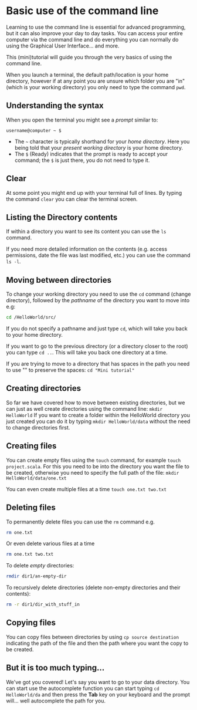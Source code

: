 # Basic use of the command line

Learning to use the command line is essential for advanced programming, but it can also
improve your day to day tasks.
You can access your entire computer via the command line and do everything you can normally do
using the Graphical User Interface... and more.

This (mini)tutorial will guide you through the very basics of using
the command line.

When you launch a terminal, the default path/location is your home directory, however
if at any point you are unsure which folder you are "in" (which is your working
directory) you only need to type the command `pwd`.

## Understanding the syntax
When you open the terminal you might see a *prompt* similar to: 

```
username@computer ~ $
```

- The `~` character is typically shorthand for your *home directory*.  Here you being told that your *present working directory* is your home directory.
- The `$` (Ready) indicates that the prompt is ready to accept your command; the `$` is just there, you do not need to type it.

## Clear
At some point you might end up with your terminal full of lines. By typing the command `clear` you can clear the terminal screen.

## Listing the Directory contents
If within a directory you want to see its content you can use the `ls` command.

If you need more detailed information on the contents (e.g. access permissions,
date the file was last modified, etc.) you can use the command `ls -l`.

## Moving between directories
To change your working directory you need to use the `cd` command (change directory), followed by the *pathname* of the directory you want to move into e.g:

```bash
cd /HelloWorld/src/
```

If you do not specify a pathname and just type `cd`, which will take you back to your home directory.

If you want to go to the previous directory (or a directory closer to the root) you can type `cd ..`. This will take you back one directory at a time.

If you are trying to move to a directory that has spaces in the path you need to use "" to preserve the spaces: `cd "Mini tutorial"`

## Creating directories
So far we have covered how to move between existing directories, but we can just as well create directories using the command line:
`mkdir HelloWorld`
If you want to create a folder within the HelloWorld directory you just created you can do it by typing `mkdir HelloWorld/data` without the need to change directories first.


## Creating files
You can create empty files using the `touch` command, for example `touch project.scala`. For this you need to be into the directory you want the file to be created, otherwise you need to specify the full path of the file: `mkdir HelloWorld/data/one.txt`

You can even create multiple files at a time `touch one.txt two.txt`


## Deleting files
To permanently delete files you can use the `rm` command e.g. 

```bash
rm one.txt
```

Or even delete various files at a time

```bash
rm one.txt two.txt
```

To delete *empty* directories:

```bash
rmdir dir1/an-empty-dir
```

To recursively delete directories (delete non-empty directories and their contents): 

```bash
rm -r dir1/dir_with_stuff_in
```

## Copying files
You can copy files between directories by using `cp source destination` indicating the path of the file and then the path where you want the copy to be created.

## But it is too much typing...
We've got you covered! Let's say you want to go to your data directory. You can start use the autocomplete function you can start typing `cd HelloWorld/da` and then press the **Tab** key on your keyboard and the prompt will... well autocomplete the path for you.
